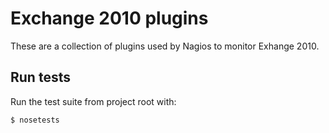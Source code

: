 # Exchange 2010 plugins

These are a collection of plugins used by Nagios to monitor Exhange 2010.

## Run tests

Run the test suite from project root with:

```
$ nosetests
```

